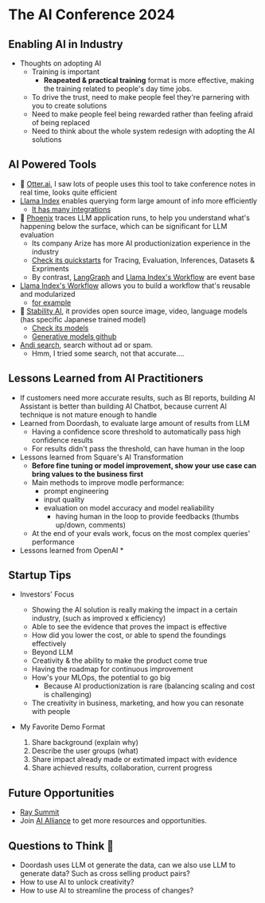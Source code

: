 # The AI Conference 2024


## Enabling AI in Industry
* Thoughts on adopting AI
  * Training is important
    * <b>Reapeated & practical training</b> format is more effective, making the training related to people's day time jobs.
  * To drive the trust, need to make people feel they're parnering with you to create solutions
  * Need to make people feel being rewarded rather than feeling afraid of being replaced
  * Need to think about the whole system redesign with adopting the AI solutions


## AI Powered Tools
* 🌺 [Otter.ai][5], I saw lots of people uses this tool to take conference notes in real time, looks quite efficient
* [Llama Index][3] enables querying form large amount of info more efficiently
  * [It has many integrations][4]
* 🌺 [Phoenix][9] traces LLM application runs, to help you understand what's happening below the surface, which can be significant for LLM evaluation
  * Its company Arize has more AI productionization experience in the industry
  * [Check its quickstarts][12] for Tracing, Evaluation, Inferences, Datasets & Expriments
  * By contrast, [LangGraph][11] and [Llama Index's Workflow][13] are event base
* [Llama Index's Workflow][13] allows you to build a workflow that's reusable and modularized
  * [for example][14]
* 🌺 [Stability AI][6], it provides open source image, video, language models (has specific Japanese trained model)
  * [Check its models][7]
  * [Generative models github][8]
* [Andi search][1], search without ad or spam.
  * Hmm, I tried some search, not that accurate....


## Lessons Learned from AI Practitioners 
* If customers need more accurate results, such as BI reports, building AI Assistant is better than building AI Chatbot, because current AI technique is not mature enough to handle
* Learned from Doordash, to evaluate large amount of results from LLM
  * Having a confidence score threshold to automatically pass high confidence results
  * For results didn't pass the threshold, can have human in the loop
* Lessons learned from Square's AI Transformation
  * <b>Before fine tuning or model improvement, show your use case can bring values to the business first</b>
  * Main methods to improve modle performance:
    * prompt engineering
    * input quality
    * evaluation on model accuracy and model realiability
      * having human in the loop to provide feedbacks (thumbs up/down, comments)   
  * At the end of your evals work, focus on the most complex queries' performance
* Lessons learned from OpenAI
  *  


## Startup Tips
* Investors' Focus
  * Showing the AI solution is really making the impact in a certain industry, (such as improved x efficiency)
  * Able to see the evidence that proves the impact is effective
  * How did you lower the cost, or able to spend the foundings effectively
  * Beyond LLM
  * Creativity & the ability to make the product come true
  * Having the roadmap for continuous improvement
  * How's your MLOps, the potential to go big
    * Because AI productionization is rare (balancing scaling and cost is challenging)
  * The creativity in business, marketing, and how you can resonate with people

* My Favorite Demo Format
  1. Share background (explain why)
  2. Describe the user groups (what)
  3. Share impact already made or extimated impact with evidence
  4. Share achieved results, collaboration, current progress


## Future Opportunities
* [Ray Summit][2]
* Join [AI Alliance][10] to get more resources and opportunities.


## Questions to Think 🤔
* Doordash uses LLM ot generate the data, can we also use LLM to generate data? Such as cross selling product pairs?
* How to use AI to unlock creativity?
* How to use AI to streamline the process of changes?

[1]:https://andisearch.com/
[2]:https://raysummit.anyscale.com/flow/anyscale/raysummit2024/landing/page/eventsite
[3]:https://docs.llamaindex.ai/en/stable/getting_started/concepts/
[4]:https://llamahub.ai/
[5]:https://get.otter.ai/interview-transcription/?utm_source=google_ads&utm_medium=search&utm_term=automatic%20note%20taking%20app&utm_campaign=search-prospecting-consumer-nonbrand-transcriptionv2-exact&hsa_acc=6047463090&hsa_cam=20014220152&hsa_grp=149129772198&hsa_ad=657350971384&hsa_src=g&hsa_tgt=kwd-661171101282&hsa_kw=automatic%20note%20taking%20app&hsa_mt=b&hsa_net=adwords&hsa_ver=3&gad_source=1&gclid=CjwKCAjwooq3BhB3EiwAYqYoEvS_2E4VZdACghBQNsNVfsA4gvPrT717byHC9azGiL3EB_-5JmwWABoCKrEQAvD_BwE
[6]:https://github.com/Stability-AI
[7]:https://stability.ai/
[8]:https://github.com/Stability-AI/generative-models
[9]:https://github.com/Arize-ai/phoenix
[10]:https://thealliance.ai/
[11]:https://langchain-ai.github.io/langgraph/#example
[12]:https://docs.arize.com/phoenix#quickstarts
[13]:https://docs.llamaindex.ai/en/stable/module_guides/workflow/
[14]:https://docs.llamaindex.ai/en/stable/examples/workflow/react_agent/
